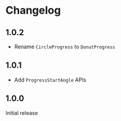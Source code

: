 # Changelog

## 1.0.2

- Rename `CircleProgress` to `DonutProgress`

## 1.0.1

- Add `ProgressStartAngle` APIs

## 1.0.0

Initial release